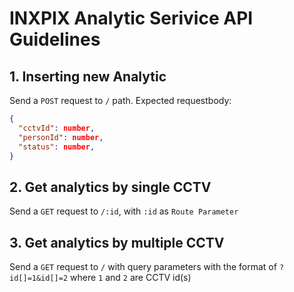 # INXPIX Analytic Serivice API Guidelines

## 1. Inserting new Analytic
Send a `POST` request to `/` path.
Expected requestbody:
```json
{
  "cctvId": number,
  "personId": number,
  "status": number,
}

```

## 2. Get analytics by single CCTV
Send a `GET` request to `/:id`, with `:id` as `Route Parameter`

## 3. Get analytics by multiple CCTV
Send a `GET` request to `/` with query parameters with the format of `?id[]=1&id[]=2` where `1` and `2` are CCTV id(s)
